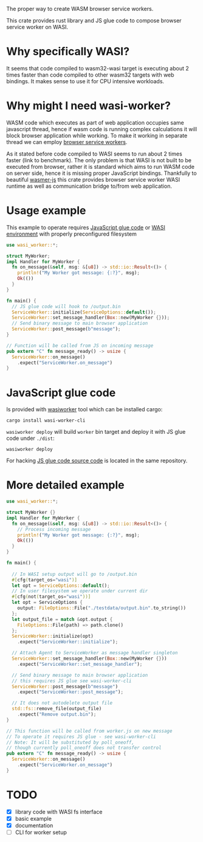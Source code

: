 The proper way to create WASM browser service workers.

This crate provides rust library and JS glue code to compose browser service worker on WASI.

# Why specifically WASI?

It seems that code compiled to wasm32-wasi target is executing about 2 times faster than code compiled to other wasm32 targets with web bindings. It makes sense to use it for CPU intensive workloads.

# Why might I need wasi-worker?

WASM code which executes as part of web application occupies same javascript thread, hence if wasm code is running complex calculations it will block browser application while working. To make it working in separate thread we can employ [browser service workers]().

As it stated before code compiled to WASI seems to run about 2 times faster (link to benchmark). The only problem is that WASI is not built to be executed from browser, rather it is standard which aims to run WASM code on server side, hence it is missing proper JavaScript bindings. Thankfully to beautiful [wasmer-js](https://github.com/wasmerio/wasmer-js) this crate provides browser service worker WASI runtime as well as communication bridge to/from web application.

# Usage example

This example to operate requires [JavaScript glue code](https://github.com/dunnock/wasi-worker/tree/master/wasi-worker-cli) or [WASI environment](https://github.com/dunnock/wasi-worker/tree/master/examples/myworker) with properly preconfigured filesystem

```rust
use wasi_worker::*;

struct MyWorker;
impl Handler for MyWorker {
  fn on_message(&self, msg: &[u8]) -> std::io::Result<()> {
    println!("My Worker got message: {:?}", msg);
    Ok(())
  }
}

fn main() {
  // JS glue code will hook to /output.bin
  ServiceWorker::initialize(ServiceOptions::default());
  ServiceWorker::set_message_handler(Box::new(MyWorker {}));
  // Send binary message to main browser application
  ServiceWorker::post_message(b"message");
}

// Function will be called from JS on incoming message
pub extern "C" fn message_ready() -> usize {
  ServiceWorker::on_message()
    .expect("ServiceWorker.on_message")
}
```


# JavaScript glue code

Is provided with [wasiworker](https://github.com/dunnock/wasi-worker/tree/master/wasi-worker-cli) tool which can be installed cargo:
```
cargo install wasi-worker-cli
```

`wasiworker deploy` will build `worker` bin target and deploy it with JS glue code under `./dist`:
```
wasiworker deploy
```

For hacking [JS glue code source code](https://github.com/dunnock/wasi-worker/tree/master/wasi-worker-cli/js) is located in the same repository.


# More detailed example

```rust
use wasi_worker::*;

struct MyWorker {}
impl Handler for MyWorker {
  fn on_message(&self, msg: &[u8]) -> std::io::Result<()> {
    // Process incoming message
    println!("My Worker got message: {:?}", msg);
    Ok(())
  }
}

fn main() {
  
  // In WASI setup output will go to /output.bin
  #[cfg(target_os="wasi")]
  let opt = ServiceOptions::default();
  // In user filesystem we operate under current dir
  #[cfg(not(target_os="wasi"))]
  let opt = ServiceOptions { 
    output: FileOptions::File("./testdata/output.bin".to_string()) 
  };
  let output_file = match &opt.output { 
    FileOptions::File(path) => path.clone() 
  };
  ServiceWorker::initialize(opt)
    .expect("ServiceWorker::initialize");

  // Attach Agent to ServiceWorker as message handler singleton
  ServiceWorker::set_message_handler(Box::new(MyWorker {}))
    .expect("ServiceWorker::set_message_handler");

  // Send binary message to main browser application
  // this requires JS glue see wasi-worker-cli
  ServiceWorker::post_message(b"message")
    .expect("ServiceWorker::post_message");

  // It does not autodelete output file
  std::fs::remove_file(output_file)
    .expect("Remove output.bin");
}

// This function will be called from worker.js on new message
// To operate it requires JS glue - see wasi-worker-cli
// Note: It will be substituted by poll_oneoff, 
// though currently poll_oneoff does not transfer control
pub extern "C" fn message_ready() -> usize {
  ServiceWorker::on_message()
    .expect("ServiceWorker.on_message")
}
```


# TODO

- [X] library code with WASI fs interface
- [X] basic example
- [X] documentation
- [ ] CLI for worker setup